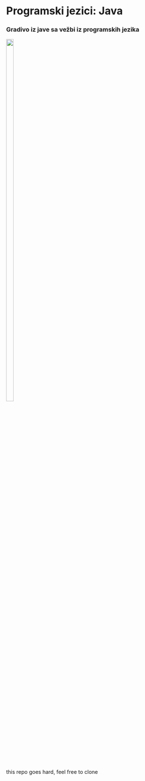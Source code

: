 # Programski jezici: Java
<h3>Gradivo iz jave sa vežbi iz programskih jezika</h3>
<img src="https://live.staticflickr.com/117/296946221_6ef6d4e99b.jpg" width=20% height=50%>
<p>this repo goes hard, feel free to clone</p>
